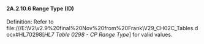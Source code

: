 #### 2A.2.10.6 Range Type (ID)

Definition: Refer to file:///E:\V2\v2.9%20final%20Nov%20from%20Frank\V29_CH02C_Tables.docx#HL70298[_HL7 Table 0298 - CP Range Type_] for valid values.
